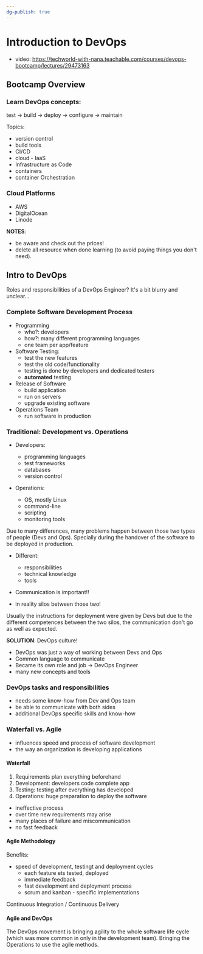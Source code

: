 ```yaml
---
dg-publish: true
---
```

# Introduction to DevOps

- video: <https://techworld-with-nana.teachable.com/courses/devops-bootcamp/lectures/29473163>

## Bootcamp Overview

### Learn DevOps concepts:

test -> build -> deploy -> configure -> maintain

Topics:

- version control
- build tools
- CI/CD
- cloud - IaaS
- Infrastructure as Code
- containers
- container Orchestration


### Cloud Platforms

- AWS
- DigitalOcean
- Linode

**NOTES**:
- be aware and check out the prices!
- delete all resource when done learning (to avoid paying things you don't need).


## Intro to DevOps

Roles and responsibilities of a DevOps Engineer? It's a bit blurry and unclear...


### Complete Software Development Process

- Programming
    - who?: developers
    - how?: many different programming languages
    - one team per app/feature
- Software Testing:
    - test the new features
    - test the old code/functionality
    - testing is done by developers and dedicated testers
    - **automated** testing
- Release of Software
    - build application
    - run on servers
    - upgrade existing software
- Operations Team
    - run software in production

### Traditional: Development vs. Operations

- Developers:
    - programming languages
    - test frameworks
    - databases
    - version control

- Operations:
    - OS, mostly Linux
    - command-line
    - scripting
    - monitoring tools

Due to many differences, many problems happen between those two types of people (Devs and Ops). Specially during the handover of the software to be deployed in production.

- Different:
    - responsibilities
    - technical knowledge
    - tools

- Communication is important!!
- in reality silos between those two!

Usually the instructions for deployment were given by Devs but due to the different competences between the two silos, the communication don't go as well as expected.

**SOLUTION**: DevOps culture!

- DevOps was just a way of working between Devs and Ops
- Common language to communicate
- Became its own role and job -> DevOps Engineer
- many new concepts and tools

### DevOps tasks and responsibilities

- needs some know-how from Dev and Ops team
- be able to communicate with both sides
- additional DevOps specific skills and know-how


### Waterfall vs. Agile

- influences speed and process of software development 
- the way an organization is developing applications

#### Waterfall

1. Requirements plan everything beforehand
2. Development: developers code complete app
3. Testing: testing after everything has developed
4. Operations: huge preparation to deploy the software

- ineffective process
- over time new requirements may arise
- many places of failure and miscommunication
- no fast feedback


#### Agile Methodology

Benefits:

- speed of development, testingt and deployment cycles
    - each feature ets tested, deployed
    - immediate feedback
    - fast development and deployment process
    - scrum and kanban - specific implementations

Continuous Integration / Continuous Delivery

#### Agile and DevOps

The DevOps movement is bringing agility to the whole software life cycle (which was more common in only in the development team). Bringing the Operations to use the agile methods.
